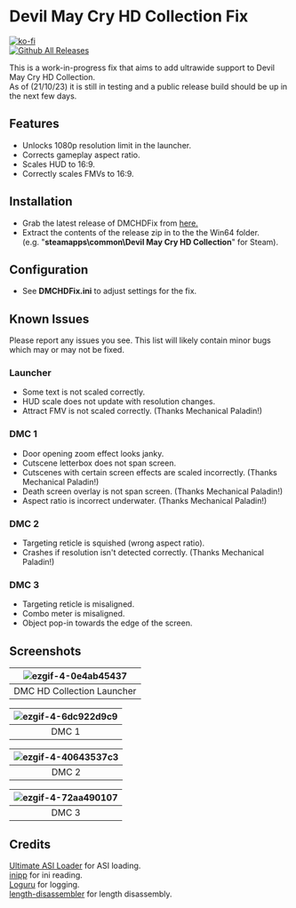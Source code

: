 # Devil May Cry HD Collection Fix
[![ko-fi](https://ko-fi.com/img/githubbutton_sm.svg)](https://ko-fi.com/W7W01UAI9)</br>
[![Github All Releases](https://img.shields.io/github/downloads/Lyall/DMCHDFix/total.svg)](https://github.com/Lyall/DMCHDFix/releases)

This is a work-in-progress fix that aims to add ultrawide support to Devil May Cry HD Collection.<br />
As of (21/10/23) it is still in testing and a public release build should be up in the next few days.

## Features
- Unlocks 1080p resolution limit in the launcher.
- Corrects gameplay aspect ratio.
- Scales HUD to 16:9.
- Correctly scales FMVs to 16:9.

## Installation
- Grab the latest release of DMCHDFix from [here.](https://github.com/Lyall/DMCHDFix/releases)
- Extract the contents of the release zip in to the the Win64 folder.<br />(e.g. "**steamapps\common\Devil May Cry HD Collection**" for Steam).

## Configuration
- See **DMCHDFix.ini** to adjust settings for the fix.

## Known Issues
Please report any issues you see.
This list will likely contain minor bugs which may or may not be fixed.

### Launcher
- Some text is not scaled correctly.
- HUD scale does not update with resolution changes.
- Attract FMV is not scaled correctly. (Thanks Mechanical Paladin!)

### DMC 1
- Door opening zoom effect looks janky.
- Cutscene letterbox does not span screen.
- Cutscenes with certain screen effects are scaled incorrectly. (Thanks Mechanical Paladin!)
- Death screen overlay is not span screen. (Thanks Mechanical Paladin!)
- Aspect ratio is incorrect underwater. (Thanks Mechanical Paladin!)

### DMC 2
- Targeting reticle is squished (wrong aspect ratio).
- Crashes if resolution isn't detected correctly. (Thanks Mechanical Paladin!)

### DMC 3
- Targeting reticle is misaligned.
- Combo meter is misaligned.
- Object pop-in towards the edge of the screen.

## Screenshots

| ![ezgif-4-0e4ab45437](https://github.com/Lyall/DMCHDFix/assets/695941/ab35cd0e-3db6-409c-8110-ec28bf3dbbf8) |
|:--:|
| DMC HD Collection Launcher |

| ![ezgif-4-6dc922d9c9](https://github.com/Lyall/DMCHDFix/assets/695941/d5f68896-c6d1-4905-9f95-819bd8224500) |
|:--:|
| DMC 1 |

| ![ezgif-4-40643537c3](https://github.com/Lyall/DMCHDFix/assets/695941/466b2005-5967-4fc9-88e9-852e316223bf) |
|:--:|
| DMC 2 |

| ![ezgif-4-72aa490107](https://github.com/Lyall/DMCHDFix/assets/695941/49c1e545-ccfb-4f27-95c7-801a0739040f) |
|:--:|
| DMC 3 |

## Credits
[Ultimate ASI Loader](https://github.com/ThirteenAG/Ultimate-ASI-Loader) for ASI loading. <br />
[inipp](https://github.com/mcmtroffaes/inipp) for ini reading. <br />
[Loguru](https://github.com/emilk/loguru) for logging. <br />
[length-disassembler](https://github.com/Nomade040/length-disassembler) for length disassembly.
